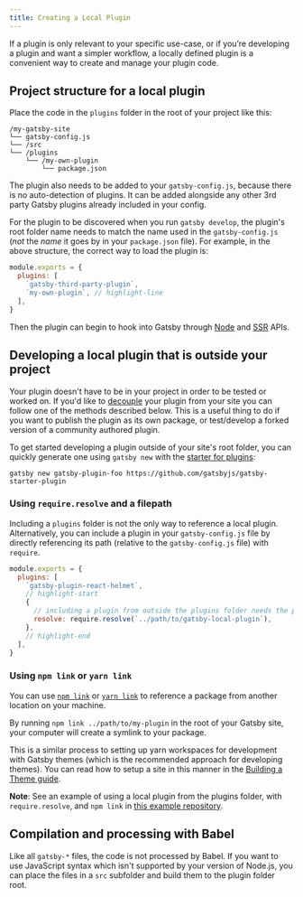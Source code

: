 ```yaml
---
title: Creating a Local Plugin
---
```


If a plugin is only relevant to your specific use-case, or if you’re developing a plugin and want a simpler workflow, a locally defined plugin is a convenient way to create and manage your plugin code.

## Project structure for a local plugin

Place the code in the `plugins` folder in the root of your project like this:

```text
/my-gatsby-site
└── gatsby-config.js
└── /src
└── /plugins
    └── /my-own-plugin
        └── package.json
```

The plugin also needs to be added to your `gatsby-config.js`, because there is no auto-detection of plugins. It can be added alongside any other 3rd party Gatsby plugins already included in your config.

For the plugin to be discovered when you run `gatsby develop`, the plugin's root folder name needs to match the name used in the `gatsby-config.js` (_not_ the _name_ it goes by in your `package.json` file). For example, in the above structure, the correct way to load the plugin is:

```javascript:title=gatsby-config.js
module.exports = {
  plugins: [
    `gatsby-third-party-plugin`,
    `my-own-plugin`, // highlight-line
  ],
}
```

Then the plugin can begin to hook into Gatsby through [Node](/docs/reference/builds/gatsby-node/) and [SSR](/docs/reference/builds/gatsby-ssr/) APIs.

## Developing a local plugin that is outside your project

Your plugin doesn't have to be in your project in order to be tested or worked on. If you'd like to [decouple](/docs/glossary#decoupled) your plugin from your site you can follow one of the methods described below. This is a useful thing to do if you want to publish the plugin as its own package, or test/develop a forked version of a community authored plugin.

To get started developing a plugin outside of your site's root folder, you can quickly generate one using `gatsby new` with the [starter for plugins](https://github.com/gatsbyjs/gatsby/tree/master/starters/gatsby-starter-plugin):

```shell
gatsby new gatsby-plugin-foo https://github.com/gatsbyjs/gatsby-starter-plugin
```

### Using `require.resolve` and a filepath

Including a `plugins` folder is not the only way to reference a local plugin. Alternatively, you can include a plugin in your `gatsby-config.js` file by directly referencing its path (relative to the `gatsby-config.js` file) with `require`.

```javascript:title=gatsby-config.js
module.exports = {
  plugins: [
    `gatsby-plugin-react-helmet`,
    // highlight-start
    {
      // including a plugin from outside the plugins folder needs the path to it
      resolve: require.resolve(`../path/to/gatsby-local-plugin`),
    },
    // highlight-end
  ],
}
```

### Using `npm link` or `yarn link`

You can use [`npm link`](https://docs.npmjs.com/cli/link.html) or [`yarn link`](https://yarnpkg.com/lang/en/docs/cli/link/) to reference a package from another location on your machine.

By running `npm link ../path/to/my-plugin` in the root of your Gatsby site, your computer will create a symlink to your package.

This is a similar process to setting up yarn workspaces for development with Gatsby themes (which is the recommended approach for developing themes). You can read how to setup a site in this manner in the [Building a Theme guide](/tutorial/building-a-theme/#set-up-yarn-workspaces).

**Note**: See an example of using a local plugin from the plugins folder, with `require.resolve`, and `npm link` in [this example repository](https://github.com/gatsbyjs/gatsby/tree/master/examples/using-multiple-local-plugins).

## Compilation and processing with Babel

Like all `gatsby-*` files, the code is not processed by Babel. If you want
to use JavaScript syntax which isn't supported by your version of Node.js, you
can place the files in a `src` subfolder and build them to the plugin folder
root.

